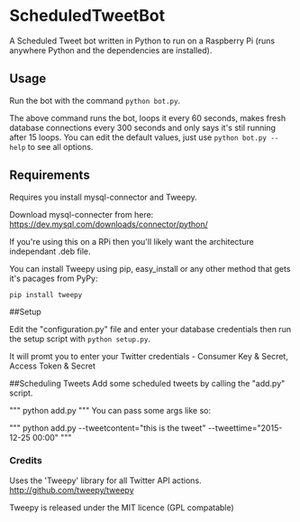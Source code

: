 # ScheduledTweetBot
A Scheduled Tweet bot written in Python to run on a Raspberry Pi (runs anywhere Python and the dependencies are installed).

## Usage
Run the bot with the command `python bot.py`.

The above command runs the bot, loops it every 60 seconds, makes fresh database connections every 300 seconds and only says it's stil running after 15 loops. You can edit the default values, just use `python bot.py --help` to see all options.

## Requirements

Requires you install mysql-connector and Tweepy.

Download mysql-connecter from here: https://dev.mysql.com/downloads/connector/python/

If you're using this on a RPi then you'll likely want the architecture independant .deb file.

You can install Tweepy using pip, easy_install or any other method that gets it's pacages from PyPy:

`pip install tweepy`

##Setup

Edit the "configuration.py" file and enter your database credentials then run the setup script with `python setup.py`.

It will promt you to enter your Twitter credentials - Consumer Key & Secret, Access Token & Secret

##Scheduling Tweets
Add some scheduled tweets by calling the "add.py" script.

"""
python add.py
"""
You can pass some args like so:

"""
python add.py --tweetcontent="this is the tweet" --tweettime="2015-12-25 00:00"
"""

### Credits
Uses the 'Tweepy' library for all Twitter API actions. http://github.com/tweepy/tweepy

Tweepy is released under the MIT licence (GPL compatable)
